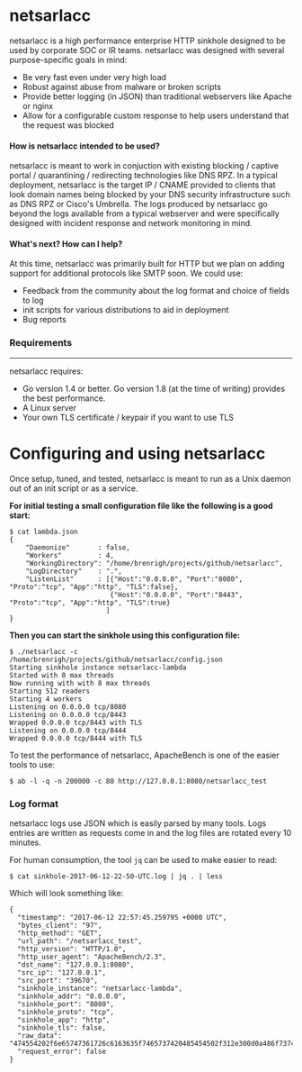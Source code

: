 netsarlacc
===================

netsarlacc is a high performance enterprise HTTP sinkhole designed to be used by corporate SOC or IR teams.  netsarlacc was designed with several purpose-specific goals in mind:

 - Be very fast even under very high load
 - Robust against abuse from malware or broken scripts
 - Provide better logging (in JSON) than traditional webservers like Apache or nginx
 - Allow for a configurable custom response to help users understand that the request was blocked

#### How is netsarlacc intended to be used?
netsarlacc is meant to work in conjuction with existing blocking / captive portal / quarantining / redirecting technologies like DNS RPZ.  In a typical deployment, netsarlacc is the target IP / CNAME provided to clients that look domain names being blocked by your DNS security infrastructure such as DNS RPZ or Cisco's Umbrella.  The logs produced by netsarlacc go beyond the logs available from a typical webserver and were specifically designed with incident response and network monitoring in mind.

#### What's next? How can I help?
At this time, netsarlacc was primarily built for HTTP but we plan on adding support for additional protocols like SMTP soon.  We could use:

- Feedback from the community about the log format and choice of fields to log
- init scripts for various distributions to aid in deployment
- Bug reports

### Requirements
-------------
netsarlacc requires:

- Go version 1.4 or better.  Go version 1.8 (at the time of writing) provides the best performance.
- A Linux server
- Your own TLS certificate / keypair if you want to use TLS


Configuring and using netsarlacc
===================
Once setup, tuned, and tested, netsarlacc is meant to run as a Unix daemon out of an init script or as a service.

**For initial testing a small configuration file like the following is a good start:**
```
$ cat lambda.json
{
    "Daemonize"       : false,
    "Workers"         : 4,
    "WorkingDirectory": "/home/brenrigh/projects/github/netsarlacc",
    "LogDirectory"    : ".",
    "ListenList"      : [{"Host":"0.0.0.0", "Port":"8080", "Proto":"tcp", "App":"http", "TLS":false},
                         {"Host":"0.0.0.0", "Port":"8443", "Proto":"tcp", "App":"http", "TLS":true}
                        ]
}
```

**Then you can start the sinkhole using this configuration file:**
```
$ ./netsarlacc -c /home/brenrigh/projects/github/netsarlacc/config.json
Starting sinkhole instance netsarlacc-lambda
Started with 8 max threads
Now running with with 8 max threads
Starting 512 readers
Starting 4 workers
Listening on 0.0.0.0 tcp/8080
Listening on 0.0.0.0 tcp/8443
Wrapped 0.0.0.0 tcp/8443 with TLS
Listening on 0.0.0.0 tcp/8444
Wrapped 0.0.0.0 tcp/8444 with TLS
```

To test the performance of netsarlacc, ApacheBench is one of the easier tools to use:
```
$ ab -l -q -n 200000 -c 80 http://127.0.0.1:8080/netsarlacc_test
```


### Log format
netsarlacc logs use JSON which is easily parsed by many tools. Logs entries are written as requests come in and the log files are rotated every 10 minutes.

For human consumption, the tool `jq` can be used to make easier to read:

```
$ cat sinkhole-2017-06-12-22-50-UTC.log | jq . | less
```

Which will look something like:
```
{
  "timestamp": "2017-06-12 22:57:45.259795 +0000 UTC",
  "bytes_client": "97",
  "http_method": "GET",
  "url_path": "/netsarlacc_test",
  "http_version": "HTTP/1.0",
  "http_user_agent": "ApacheBench/2.3",
  "dst_name": "127.0.0.1:8080",
  "src_ip": "127.0.0.1",
  "src_port": "39670",
  "sinkhole_instance": "netsarlacc-lambda",
  "sinkhole_addr": "0.0.0.0",
  "sinkhole_port": "8080",
  "sinkhole_proto": "tcp",
  "sinkhole_app": "http",
  "sinkhole_tls": false,
  "raw_data": "474554202f6e65747361726c6163635f7465737420485454502f312e300d0a486f73743a203132372e302e302e313a383038300d0a557365722d4167656e743a2041706163686542656e63682f322e330d0a4163636570743a202a2f2a0d0a0d0a",
  "request_error": false
}
```

